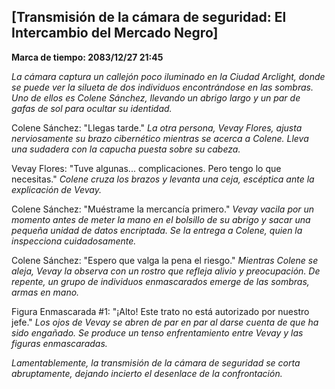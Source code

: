 ## [Transmisión de la cámara de seguridad: El Intercambio del Mercado Negro]

**Marca de tiempo: 2083/12/27 21:45**

_La cámara captura un callejón poco iluminado en la Ciudad Arclight, donde se puede ver la silueta de dos individuos encontrándose en las sombras. Uno de ellos es Colene Sánchez, llevando un abrigo largo y un par de gafas de sol para ocultar su identidad._

Colene Sánchez: "Llegas tarde."
_La otra persona, Vevay Flores, ajusta nerviosamente su brazo cibernético mientras se acerca a Colene. Lleva una sudadera con la capucha puesta sobre su cabeza._

Vevay Flores: "Tuve algunas... complicaciones. Pero tengo lo que necesitas."
_Colene cruza los brazos y levanta una ceja, escéptica ante la explicación de Vevay._

Colene Sánchez: "Muéstrame la mercancía primero."
_Vevay vacila por un momento antes de meter la mano en el bolsillo de su abrigo y sacar una pequeña unidad de datos encriptada. Se la entrega a Colene, quien la inspecciona cuidadosamente._

Colene Sánchez: "Espero que valga la pena el riesgo."
_Mientras Colene se aleja, Vevay la observa con un rostro que refleja alivio y preocupación. De repente, un grupo de individuos enmascarados emerge de las sombras, armas en mano._

Figura Enmascarada #1: "¡Alto! Este trato no está autorizado por nuestro jefe."
_Los ojos de Vevay se abren de par en par al darse cuenta de que ha sido engañado. Se produce un tenso enfrentamiento entre Vevay y las figuras enmascaradas._

_Lamentablemente, la transmisión de la cámara de seguridad se corta abruptamente, dejando incierto el desenlace de la confrontación._
